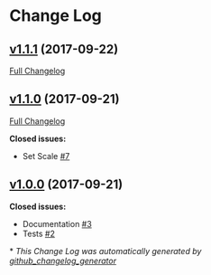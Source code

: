 # Change Log

## [v1.1.1](https://github.com/karagenit/ruby-bargraph/tree/v1.1.1) (2017-09-22)
[Full Changelog](https://github.com/karagenit/ruby-bargraph/compare/v1.1.0...v1.1.1)

## [v1.1.0](https://github.com/karagenit/ruby-bargraph/tree/v1.1.0) (2017-09-21)
[Full Changelog](https://github.com/karagenit/ruby-bargraph/compare/v1.0.0...v1.1.0)

**Closed issues:**

- Set Scale [\#7](https://github.com/karagenit/ruby-bargraph/issues/7)

## [v1.0.0](https://github.com/karagenit/ruby-bargraph/tree/v1.0.0) (2017-09-21)
**Closed issues:**

- Documentation [\#3](https://github.com/karagenit/ruby-bargraph/issues/3)
- Tests [\#2](https://github.com/karagenit/ruby-bargraph/issues/2)



\* *This Change Log was automatically generated by [github_changelog_generator](https://github.com/skywinder/Github-Changelog-Generator)*